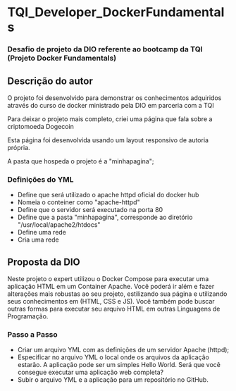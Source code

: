 # TQI_Developer_DockerFundamentals

<h3>Desafio de projeto da DIO referente ao bootcamp da TQI (Projeto Docker Fundamentals)</h3>

<h2>Descrição do autor</h2>
<p> O projeto foi desenvolvido para demonstrar os conhecimentos adquiridos através do curso de docker ministrado pela DIO em parceria com a TQI</p>
<p> Para deixar o projeto mais completo, criei uma página que fala sobre a criptomoeda Dogecoin</p>
<p> Esta página foi desenvolvida usando um layout responsivo de autoria própria. </p>
<p> A pasta que hospeda o projeto é a "minhapagina";</p>

<h3>Definições do YML</h3>
<ul>
  <li>Define que será utilizado o apache httpd oficial do docker hub</li>
  <li>Nomeia o conteiner como "apache-httpd"</li>
  <li>Define que o servidor será executado na porta 80</li>
  <li>Define que a pasta "minhapagina", corresponde ao diretório "/usr/local/apache2/htdocs"</li>
  <li>Define uma rede</li>
  <li>Cria uma rede</li>
</ul>


<h2>Proposta da DIO</h2>
<p>Neste projeto o expert utilizou o Docker Compose para executar uma aplicação HTML em um Container Apache. Você poderá ir além e fazer alterações mais robustas ao seu projeto, estilizando sua página e utilizando seus conhecimentos em (HTML, CSS e JS). Você também pode buscar outras formas para executar seu arquivo HTML em outras Linguagens de Programação.</p>
<h3><p>Passo a Passo</p></h3>
<ul>
  <li>Criar um arquivo YML com as definições de um servidor Apache (httpd);</li>
  <li>Especificar no arquivo YML o local onde os arquivos da aplicação estarão. A aplicação pode ser um simples Hello World. Será que você consegue executar uma aplicação web completa? </li>
  <li>Subir o arquivo YML e a aplicação para um repositório no GitHub. </li>
</ul>

